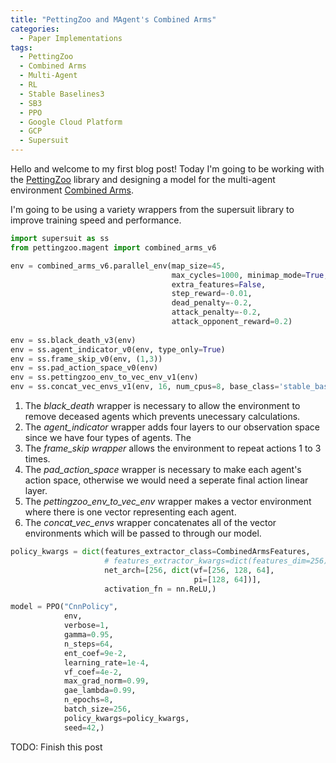 ```yaml
---
title: "PettingZoo and MAgent's Combined Arms"
categories:
  - Paper Implementations
tags:
  - PettingZoo
  - Combined Arms
  - Multi-Agent
  - RL
  - Stable Baselines3
  - SB3
  - PPO
  - Google Cloud Platform
  - GCP
  - Supersuit
---
```


Hello and welcome to my first blog post! Today I'm going to be working with the [PettingZoo](https://www.pettingzoo.ml/#) library and designing a model for the multi-agent environment [Combined Arms](https://www.pettingzoo.ml/magent/combined_arms).

I'm going to be using a variety wrappers from the supersuit library to improve training speed and performance.

```python
import supersuit as ss
from pettingzoo.magent import combined_arms_v6

env = combined_arms_v6.parallel_env(map_size=45,
                                    max_cycles=1000, minimap_mode=True,
                                    extra_features=False,
                                    step_reward=-0.01,
                                    dead_penalty=-0.2,
                                    attack_penalty=-0.2,
                                    attack_opponent_reward=0.2)
                                    
env = ss.black_death_v3(env)
env = ss.agent_indicator_v0(env, type_only=True)
env = ss.frame_skip_v0(env, (1,3))
env = ss.pad_action_space_v0(env)
env = ss.pettingzoo_env_to_vec_env_v1(env)
env = ss.concat_vec_envs_v1(env, 16, num_cpus=8, base_class='stable_baselines3')
```

1. The *black_death* wrapper is necessary to allow the environment to remove deceased agents which prevents unecessary calculations.
2. The *agent_indicator* wrapper adds four layers to our observation space since we have four types of agents. The 
3. The *frame_skip wrapper* allows the environment to repeat actions 1 to 3 times.
4. The *pad_action_space* wrapper is necessary to make each agent's action space, otherwise we would need a seperate final action linear layer.
5. The *pettingzoo_env_to_vec_env* wrapper makes a vector environment where there is one vector representing each agent.
6. The *concat_vec_envs* wrapper concatenates all of the vector environments which will be passed to through our model.

```python
policy_kwargs = dict(features_extractor_class=CombinedArmsFeatures,
                     # features_extractor_kwargs=dict(features_dim=256),
                     net_arch=[256, dict(vf=[256, 128, 64],
                                         pi=[128, 64])],
                     activation_fn = nn.ReLU,)

model = PPO("CnnPolicy",
            env,
            verbose=1,
            gamma=0.95,
            n_steps=64,
            ent_coef=9e-2,
            learning_rate=1e-4,
            vf_coef=4e-2,
            max_grad_norm=0.99,
            gae_lambda=0.99,
            n_epochs=8,
            batch_size=256,
            policy_kwargs=policy_kwargs,
            seed=42,)
```



TODO:
Finish this post
